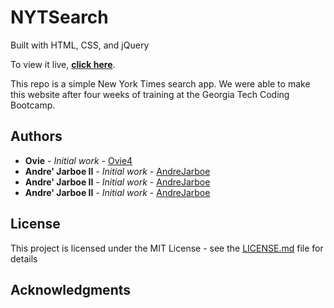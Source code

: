 # NYTSearch
Built with HTML, CSS, and jQuery

To view it live, **[click here]()**.

This repo is a simple New York Times search app. We were able to make this website after four weeks of training at the Georgia Tech Coding Bootcamp. 

## Authors

* **Ovie** - *Initial work* - [Ovie4](https://github.com/ovie4)
* **Andre' Jarboe II** - *Initial work* - [AndreJarboe](https://github.com/andrejarboe)
* **Andre' Jarboe II** - *Initial work* - [AndreJarboe](https://github.com/andrejarboe)
* **Andre' Jarboe II** - *Initial work* - [AndreJarboe](https://github.com/andrejarboe)

## License

This project is licensed under the MIT License - see the [LICENSE.md](LICENSE.md) file for details

## Acknowledgments
